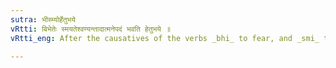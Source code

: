 ```yaml
---
sutra: भीस्म्योर्हेतुभये
vRtti: बिभेतेः स्मयतेश्वण्यन्तादात्मनेपदं भवति हेतुभये ॥
vRtti_eng: After the causatives of the verbs _bhi_ to fear, and _smi_ to wonder, even the fruit of the action accrues not to the agent the _Atmanepada_ is employed, when the fear is produced directly by the causative agent.

---
```

